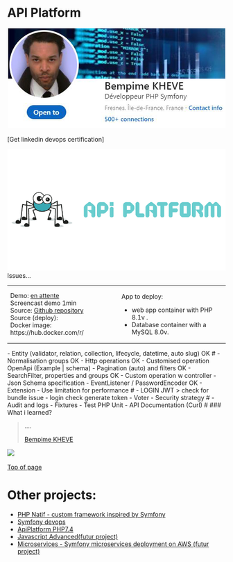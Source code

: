 # API Platform
<div align="center"><a href="https://www.linkedin.com/in/bempime-kheve/">
<img src="public/assets/images/linkedinbadge.png"></a></div>
<p>[Get linkedin devops certification]</p>
<div align="center">
    <img src="public/assets/images/api-platform-logo-vector.png">
</div>
Issues...

<div align="center">
    <table>
        <tr>
            <td>
                Demo: <a href="#">en attente</a><br>
                Screencast demo 1min<br> 
                Source: <a href="https://github.com/Juju075/symfony-devops">Github repository</a> <br>
                Source (deploy): <br>
                Docker image: https://hub.docker.com/r/ <br>
            </td>
            <td>
                <em>
                </em>
                <p>App to deploy:</p>
                <ul>
                <li>web app container with PHP 8.1v .</li>
                <li>Database container with a MySQL 8.0v.</li>
                </ul>
            </td>
        </tr>
    </table>
</div>
- Entity
  (validator, relation, collection, lifecycle,    datetime, auto slug) OK
#
- Normalisation groups OK
- Http operations  OK
- Customised operation OpenApi (Example | schema) 
- Pagination (auto) and filters OK
- SearchFilter, properties and groups OK
- Custom operation w controller
- Json Schema specification
- EventListener / PasswordEncoder OK
- Extension
- Use limitation for performance
#
- LOGIN JWT > check for bundle issue
- login check  generate token
- Voter
- Security strategy 
#
- Audit and logs
- Fixtures
- Test PHP Unit
- API Documentation (Curl)
#
### What i learned?

> ....
>
> [Bempime KHEVE](https://www.linkedin.com/in/bempime-kheve/)<br/>
>
>

<a href="https://www.linkedin.com/in/bempime-kheve/"><img src="https://img.shields.io/badge/LinkedIn-0077B5?style=for-the-badge&logo=linkedin&logoColor=white"></a>


<a href="https://github.com/Juju075/api-platform#api-platform">Top of page</a>

# Other projects:

<ul>
    <li><a href="https://github.com/Juju075/php-framework">PHP Natif - custom framework inspired by Symfony</a></li>
    <li><a href="https://github.com/Juju075/symfony-devops">Symfony devops</a></li>
    <li><a href="https://github.com/Juju075/api-rest">ApiPlatform PHP7.4 </a></li>
    <li><a href="#">Javascript Advanced(futur project)</a></li>
    <li><a href="#">Microservices - Symfony microservices deployment on AWS (futur project)</a></li>
</ul>
<br>

  
